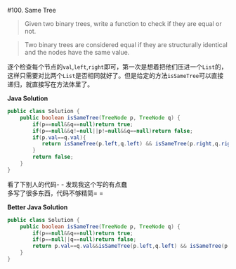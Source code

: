 #100. Same Tree


>Given two binary trees, write a function to check if they are equal or not.


>Two binary trees are considered equal if they are structurally identical and the nodes have the same value.


逐个检查每个节点的`val`,`left`,`right`即可，第一次是想着把他们压进一个`List`的，这样只需要对比两个`List`是否相同就好了。但是给定的方法`isSameTree`可以直接递归，就直接写在方法体里了。

**Java Solution**
```java
public class Solution {
    public boolean isSameTree(TreeNode p, TreeNode q) {
        if(p==null&&q==null)return true;
        if(p==null&&q!=null||p!=null&&q==null)return false;
        if(p.val==q.val){
           return isSameTree(p.left,q.left) && isSameTree(p.right,q.right);
        }
        return false;
    }
}
```


看了下别人的代码- - 发现我这个写的有点蠢  
多写了很多东西，代码不够精简= =

**Better Java Solution**
```java
public class Solution {
    public boolean isSameTree(TreeNode p, TreeNode q) {
        if(p==null&&q==null)return true;
        if(p==null||q==null)return false;
        return p.val==q.val&&isSameTree(p.left,q.left) && isSameTree(p.right,q.right);
    }
}
```